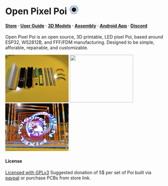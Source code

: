 <h1>
Open Pixel Poi
<img src="./Software/open_pixel_poi/android/app/src/main/res/mipmap-xxxhdpi/ic_launcher.png" width="30" height="30" />
</h1>

<h4>
  <a href="https://discord.gg/hErUF8A4">Store</a>
  ·
  <a href="./Firmware/MANUAL.md">User Guide</a>
  ·
  <a href="./Hardware/3D Printable Body/README.md">3D Models</a>
  ·
  <a href="./Hardware/Assembly/README.md">Assembly</a>
  ·
  <a href="./Software/README.md">Android App</a>
  ·
  <a href="https://discord.gg/hErUF8A4">Discord</a>
</h4>


Open Pixel Poi  is an open source, 3D printable, LED pixel Poi, based around ESP32, WS2812B, and FFF/FDM manufacturing.
Designed to be simple, afforable, repairable, and customizable.
<div>
<img src="./Hardware/Assembly/assembly_step_1.jpg" width="200" height="150" />
<img src="./Hardware/Assembly/assembly_step_15.jpg" width="200" height="150" />
<img src="./opp_action_shot.jpg" width="200" height="150" />
</div>

#### License
[Licensed  with GPLv3](https://www.gnu.org/licenses/gpl-3.0.en.html)
Suggested donation of 5$ per set of Poi built via [paypal](https://www.paypal.com/donate/?business=MTYSHEQVNBVNQ&amount=5&no_recurring=1&item_name=For+Creating+%26+Maintaing+Open+Pixel+Poi&currency_code=USD) or purchase PCBs from store link.
